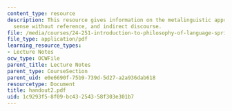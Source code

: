 ```yaml
---
content_type: resource
description: This resource gives information on the metalinguistic approach to identity,
  sense without reference, and indirect discourse.
file: /media/courses/24-251-introduction-to-philosophy-of-language-spring-2005/1c9293f58f09bc43254358f303e301b7_handout2.pdf
file_type: application/pdf
learning_resource_types:
- Lecture Notes
ocw_type: OCWFile
parent_title: Lecture Notes
parent_type: CourseSection
parent_uid: e0e6690f-75b9-739d-5d27-a2a936dab618
resourcetype: Document
title: handout2.pdf
uid: 1c9293f5-8f09-bc43-2543-58f303e301b7
---
```

